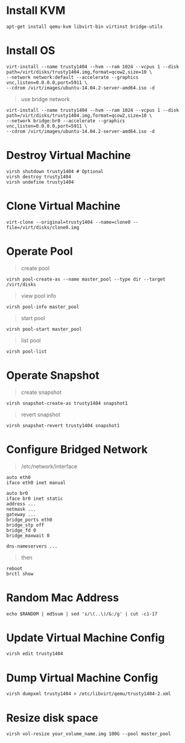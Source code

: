 # Install KVM  

	apt-get install qemu-kvm libvirt-bin virtinst bridge-utils

# Install OS  

	virt-install --name trusty1404 --hvm --ram 1024 --vcpus 1 --disk path=/virt/disks/trusty1404.img,format=qcow2,size=10 \  
	--network network:default --accelerate --graphics vnc,listen=0.0.0.0,port=5911 \  
	--cdrom /virt/images/ubuntu-14.04.2-server-amd64.iso -d  

> use bridge network  

	virt-install --name trusty1404 --hvm --ram 1024 --vcpus 1 --disk path=/virt/disks/trusty1404.img,format=qcow2,size=10 \  
	--network bridge:br0 --accelerate --graphics vnc,listen=0.0.0.0,port=5911 \  
	--cdrom /virt/images/ubuntu-14.04.2-server-amd64.iso -d  

# Destroy Virtual Machine  
  
	virsh shutdown trusty1404 # Optional  
	virsh destroy trusty1404  
	virsh undefine trusty1404  

# Clone Virtual Machine  
  
	virt-clone --original=trusty1404 --name=clone0 --file=/virt/disks/clone0.img

# Operate Pool   

> create pool  

	virsh pool-create-as --name master_pool --type dir --target /virt/disks  

> view pool info    

	virsh pool-info master_pool  

> start pool  

	virsh pool-start master_pool  

> list pool  

	virsh pool-list  

# Operate Snapshot  

> create snapshot  

	virsh snapshot-create-as trusty1404 snapshot1  

> revert snapshot  

	virsh snapshot-revert trusty1404 snapshot1  

# Configure Bridged Network

> /etc/network/interface

	auto eth0
	iface eth0 inet manual

	auto br0
	iface br0 inet static
	address ...
	netmask ...
	gateway ...
	bridge_ports eth0
	bridge_stp off
	bridge_fd 0
	bridge_maxwait 0

	dns-nameservers ...

> then  

	reboot  
	brctl show  

# Random Mac Address
  
	echo $RANDOM | md5sum | sed 's/\(..\)/&:/g' | cut -c1-17

# Update Virtual Machine Config
  
	virsh edit trusty1404  

# Dump Virtual Machine Config  
  
	virsh dumpxml trusty1404 > /etc/libvirt/qemu/trusty1404-2.xml

# Resize disk space  

	virsh vol-resize your_volume_name.img 100G --pool master_pool  
